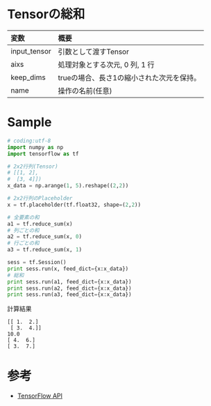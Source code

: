# Tensorの総和


|変数|概要|
|:--|:--|
|input_tensor|引数として渡すTensor|
|aixs|処理対象とする次元, 0 列, 1 行|
|keep_dims| trueの場合、長さ1の縮小された次元を保持。|
|name|操作の名前(任意)|

# Sample

```python
# coding:utf-8
import numpy as np
import tensorflow as tf

# 2x2行列(Tensor)
# [[1, 2],
#  [3, 4]])
x_data = np.arange(1, 5).reshape((2,2))

# 2x2行列のPlaceholder
x = tf.placeholder(tf.float32, shape=(2,2))

# 全要素の和
a1 = tf.reduce_sum(x)
# 列ごとの和
a2 = tf.reduce_sum(x, 0)
# 行ごとの和
a3 = tf.reduce_sum(x, 1)

sess = tf.Session()
print sess.run(x, feed_dict={x:x_data})
# 総和
print sess.run(a1, feed_dict={x:x_data})
print sess.run(a2, feed_dict={x:x_data})
print sess.run(a3, feed_dict={x:x_data})
```

計算結果

```shell
[[ 1.  2.]
 [ 3.  4.]]
10.0
[ 4.  6.]
[ 3.  7.]
```

# 参考

* [TensorFlow API](https://www.tensorflow.org/versions/master/api_docs/python/math_ops.html#reduce_sum)
